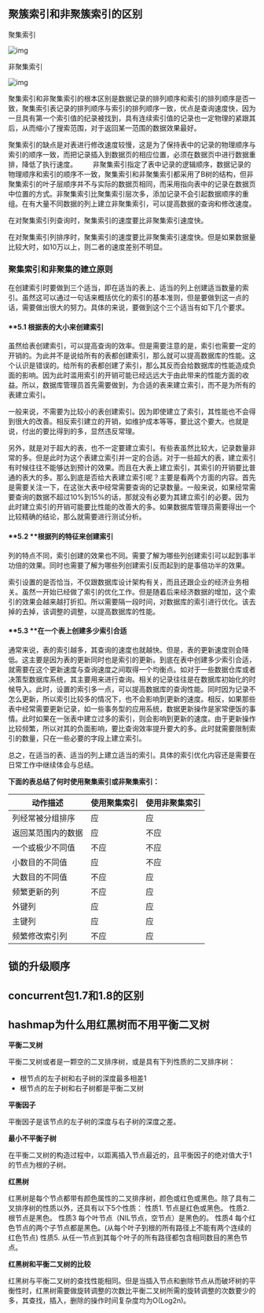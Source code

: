 ## 聚簇索引和非聚簇索引的区别

聚集索引

![img](https://images.cnblogs.com/cnblogs_com/ashou706/33.png)

非聚集索引

![img](https://images.cnblogs.com/cnblogs_com/ashou706/33.png)

聚集索引和非聚集索引的根本区别是数据记录的排列顺序和索引的排列顺序是否一致，聚集索引表记录的排列顺序与索引的排列顺序一致，优点是查询速度快，因为一旦具有第一个索引值的纪录被找到，具有连续索引值的记录也一定物理的紧跟其后，从而缩小了搜索范围，对于返回某一范围的数据效果最好。

聚集索引的缺点是对表进行修改速度较慢，这是为了保持表中的记录的物理顺序与索引的顺序一致，而把记录插入到数据页的相应位置，必须在数据页中进行数据重排，降低了执行速度。
　　非聚集索引指定了表中记录的逻辑顺序，数据记录的物理顺序和索引的顺序不一致，聚集索引和非聚集索引都采用了B树的结构，但非聚集索引的叶子层顺序并不与实际的数据页相同，而采用指向表中的记录在数据页中位置的方式。非聚集索引比聚集索引层次多，添加记录不会引起数据顺序的重组。在有大量不同数据的列上建立非聚集索引，可以提高数据的查询和修改速度。

在对聚集索引列查询时，聚集索引的速度要比非聚集索引速度快。

在对聚集索引列排序时，聚集索引的速度要比非聚集索引速度快。但是如果数据量比较大时，如10万以上，则二者的速度差别不明显。

###  聚集索引和非聚集的建立原则

在创建索引时要做到三个适当，即在适当的表上、适当的列上创建适当数量的索引。虽然这可以通过一句话来概括优化的索引的基本准则，但是要做到这一点的话，需要做出很大的努力。具体的来说，要做到这个三个适当有如下几个要求。

#### **5.1           根据表的大小来创建索引

虽然给表创建索引，可以提高查询的效率。但是需要注意的是，索引也需要一定的开销的。为此并不是说给所有的表都创建索引，那么就可以提高数据库的性能。这个认识是错误的。给所有的表都创建了索引，那么其反而会给数据库的性能造成负面的影响。因为此时滥用索引的开销可能已经远远大于由此带来的性能方面的收益。所以，数据库管理员首先需要做到，为合适的表来建立索引，而不是为所有的表建立索引。

一般来说，不需要为比较小的表创建索引。因为即使建立了索引，其性能也不会得到很大的改善。相反索引建立的开销，如维护成本等等，要比这个要大。也就是说，付出的要比得到的多，显然违反常理。

另外，就是对于超大的表，也不一定要建立索引。有些表虽然比较大，记录数量非常的多。但是此时为这个表建立索引并一定的合适。对于一些超大的表，建立索引有时候往往不能够达到预计的效果。而且在大表上建立索引，其索引的开销要比普通的表大的多。那么到底是否给大表建立索引呢？主要是看两个方面的内容。首先是需要关注一下，在这张大表中经常需要查询的记录数量。一般来说，如果经常需要查询的数据不超过10%到15%的话，那就没有必要为其建立索引的必要。因为此时建立索引的开销可能要比性能的改善大的多。如果数据库管理员需要得出一个比较精确的结论，那么就需要进行测试分析。

#### **5.2           ****根据列的特征来创建索引**

列的特点不同，索引创建的效果也不同。需要了解为哪些列创建索引可以起到事半功倍的效果。同时也需要了解为哪些列创建索引反而起到的是事倍功半的效果。

索引设置的是否恰当，不仅跟数据库设计架构有关，而且还跟企业的经济业务相关。虽然一开始已经做了索引的优化工作。但是随着后来经济数据的增加，这个索引的效果会越来越打折扣。所以需要隔一段时间，对数据库的索引进行优化。该去掉的去掉，该调整的调整，以提高数据库的性能。

 

#### **5.3           ****在一个表上创建多少索引合适**

通常来说，表的索引越多，其查询的速度也就越快。但是，表的更新速度则会降低。这主要是因为表的更新同时也是索引的更新。到底在表中创建多少索引合适，就需要在这个更新速度与查询速度之间取得一个均衡点。如对于一些数据仓库或者决策型数据库系统，其主要用来进行查询。相关的记录往往是在数据库初始化的时候导入。此时，设置的索引多一点，可以提高数据库的查询性能。同时因为记录不怎么更新，所以索引比较多的情况下，也不会影响到更新的速度。相反，如果那些表中经常需要更新记录，如一些事务型的应用系统，数据更新操作是家常便饭的事情。此时如果在一张表中建立过多的索引，则会影响到更新的速度。由于更新操作比较频繁，所以对其的负面影响，要比查询效率提升要大的多。此时就需要限制索引的数量，只在一些必要的字段上建立索引。

总之，在适当的表、适当的列上建立适当的索引。具体的索引优化内容还是需要在日常工作中继续体会与总结。

**下面的表总结了何时使用聚集索引或非聚集索引：**

| 动作描述      | 使用聚集索引 | 使用非聚集索引 |
| --------- | ------ | ------- |
| 列经常被分组排序  | 应      | 应       |
| 返回某范围内的数据 | 应      | 不应      |
| 一个或极少不同值  | 不应     | 不应      |
| 小数目的不同值   | 应      | 不应      |
| 大数目的不同值   | 不应     | 应       |
| 频繁更新的列    | 不应     | 应       |
| 外键列       | 应      | 应       |
| 主键列       | 应      | 应       |
| 频繁修改索引列   | 不应     | 应       |

## 锁的升级顺序



## concurrent包1.7和1.8的区别



## hashmap为什么用红黑树而不用平衡二叉树

**平衡二叉树**

平衡二叉树或者是一颗空的二叉排序树，或是具有下列性质的二叉排序树：

- 根节点的左子树和右子树的深度最多相差1
- 根节点的左子树和右子树都是平衡二叉树

**平衡因子**

平衡因子是该节点的左子树的深度与右子树的深度之差。

**最小不平衡子树**

在平衡二叉树的构造过程中，以距离插入节点最近的，且平衡因子的绝对值大于1 的节点为根的子树。

**红黑树**

红黑树是每个节点都带有颜色属性的二叉排序树，颜色或红色或黑色。除了具有二叉排序树的性质以外，还具有以下5个性质：
性质1. 节点是红色或黑色。
性质2. 根节点是黑色。
性质3 每个叶节点（NIL节点，空节点）是黑色的。
性质4 每个红色节点的两个子节点都是黑色。(从每个叶子到根的所有路径上不能有两个连续的红色节点)
性质5. 从任一节点到其每个叶子的所有路径都包含相同数目的黑色节点。

**红黑树和平衡二叉树的比较**

红黑树与平衡二叉树的查找性能相同。但是当插入节点和删除节点从而破坏树的平衡性时，红黑树需要做旋转调整的次数比平衡二叉树所需的旋转调整的次数要少的多，其查找，插入，删除的操作时间复杂度均为O(Log2n)。

